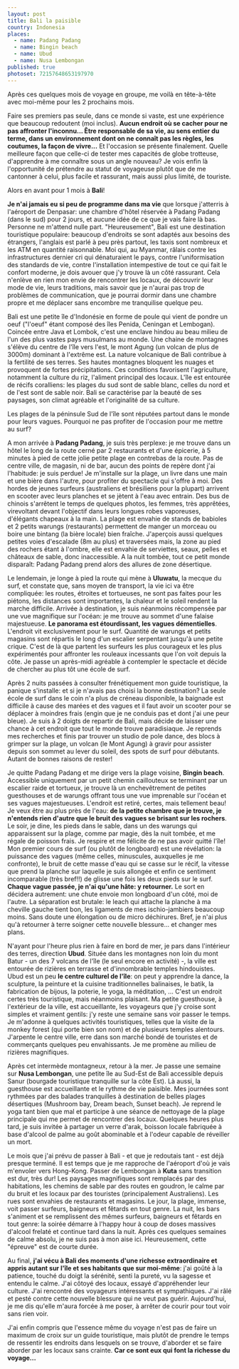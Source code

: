 ```yaml
---
layout: post
title: Bali la paisible
country: Indonesia
places: 
  - name: Padang Padang
  - name: Bingin beach
  - name: Ubud
  - name: Nusa Lembongan
published: true
photoset: 72157648653197970
---
```


Après ces quelques mois de voyage en groupe, me voilà en tête-à-tête avec moi-même pour les 2 prochains mois.

Faire ses premiers pas seule, dans ce monde si vaste, est une expérience que beaucoup redoutent (moi inclus).
**Aucun endroit où se cacher pour ne pas affronter l'inconnu... Être responsable de sa vie, au sens entier du terme, dans un environnement dont on ne connaît pas les règles, les coutumes, la façon de vivre...**
Et l'occasion se présente finalement. Quelle meilleure façon que celle-ci de tester mes capacités de globe trotteuse, d'apprendre à me connaître sous un angle nouveau? Je vois enfin là l'opportunité de prétendre au statut de voyageuse plutôt que de me cantonner à celui, plus facile et rassurant, mais aussi plus limité, de touriste.

Alors en avant pour 1 mois à **Bali**!


**Je n'ai jamais eu si peu de programme dans ma vie** que lorsque j'atterris à l'aéroport de Denpasar: une chambre d'hôtel réservée à Padang Padang (dans le sud) pour 2 jours, et aucune idée de ce que je vais faire là bas.
Personne ne m'attend nulle part.
"Heureusement", Bali est une destination touristique populaire: beaucoup d'endroits se sont adaptés aux besoins des étrangers, l'anglais est parlé à peu près partout, les taxis sont nombreux et les ATM en quantité raisonnable. Moi qui, au Myanmar, râlais contre les infrastructures dernier cri qui dénaturaient le pays, contre l'uniformisation des standards de vie, contre l'installation intempestive de tout ce qui fait le confort moderne, je dois avouer que j'y trouve là un côté rassurant. Cela n'enlève en rien mon envie de rencontrer les locaux, de découvrir leur mode de vie, leurs traditions, mais savoir que je n'aurai pas trop de problèmes de communication, que je pourrai dormir dans une chambre propre et me déplacer sans encombre me tranquilise quelque peu.

Bali est une petite île d'Indonésie en forme de poule qui vient de pondre un oeuf ("l'oeuf" étant composé des îles Penida, Ceningan et Lembogan). Coincée entre Java et Lombok, c'est une enclave hindou au beau milieu de l'un des plus vastes pays musulmans au monde.
Une chaine de montagnes s'élève du centre de l'île vers l'est, le mont Agung (un volcan de plus de 3000m) dominant à l'extrême est. La nature volcanique de Bali contribue à la fertilité de ses terres. Ses hautes montagnes bloquent les nuages et provoquent de fortes précipitations. Ces conditions favorisent l'agriculture, notamment la culture du riz, l'aliment principal des locaux.
L'île est entourée de récifs coralliens: les plages du sud sont de sable blanc, celles du nord et de l'est sont de sable noir.
Bali se caractérise par la beauté de ses paysages, son climat agréable et l'originalité de sa culture.


Les plages de la péninsule Sud de l'île sont réputées partout dans le monde pour leurs vagues. Pourquoi ne pas profiter de l'occasion pour me mettre au surf?


A mon arrivée à **Padang Padang**, je suis très perplexe: je me trouve dans un hôtel le long de la route cerné par 2 restaurants et d'une épicerie, à 5 minutes à pied de cette jolie petite plage en contrebas de la route. Pas de centre ville, de magasin, ni de bar, aucun des points de repère dont j'ai l'habitude: je suis perdue!
Je m'installe sur la plage, un livre dans une main et une bière dans l'autre, pour profiter du spectacle qui s'offre à moi. Des hordes de jeunes surfeurs (australiens et brésiliens pour la plupart) arrivent en scooter avec leurs planches et se jètent à l'eau avec entrain. Des bus de chinois s'arrêtent le temps de quelques photos, les femmes, très apprêtées, virevoltant devant l'objectif dans leurs longues robes vaporeuses, d'élégants chapeaux à la main. La plage est envahie de stands de babioles et 2 petits warungs (restaurants) permettent de manger un morceau ou boire une bintang (la bière locale) bien fraîche. J'aperçois aussi quelques petites voies d'escalade (8m au plus) et traversées mais, la zone au pied des rochers étant à l'ombre, elle est envahie de serviettes, seaux, pelles et châteaux de sable, donc inaccessible.
A la nuit tombée, tout ce petit monde disparaît: Padang Padang prend alors des allures de zone désertique.

Le lendemain, je longe à pied la route qui mène à **Uluwatu**, la mecque du surf, et constate que, sans moyen de transport, la vie ici va être compliquée: les routes, étroites et tortueuses, ne sont pas faites pour les piétons, les distances sont importantes, la chaleur et le soleil rendent la marche difficile.
Arrivée à destination, je suis néanmoins récompensée par une vue magnifique sur l'océan: je me trouve au sommet d'une falaise majestueuse. **Le panorama est étourdissant, les vagues démentielles**. L'endroit vit exclusivement pour le surf. Quantité de warungs et petits magasins sont répartis le long d'un escalier serpentant jusqu'à une petite crique. C'est de là que partent les surfeurs les plus courageux et les plus expérimentés pour affronter les rouleaux incessants que l'on voit depuis la côte. Je passe un après-midi agréable à contempler le spectacle et décide de chercher au plus tôt une école de surf.

Après 2 nuits passées à consulter frénétiquement mon guide touristique, la panique s'installe: et si je n'avais pas choisi la bonne destination? La seule école de surf dans le coin n'a plus de créneau disponible, la baignade est difficile à cause des marées et des vagues et il faut avoir un scooter pour se déplacer à moindres frais (engin que je ne conduis pas et dont j'ai une peur bleue). Je suis à 2 doigts de repartir de Bali, mais décide de laisser une chance à cet endroit que tout le monde trouve paradisiaque. Je reprends mes recherches et finis par trouver un studio de pole dance, des blocs à grimper sur la plage, un volcan (le Mont Agung) à gravir pour assister depuis son sommet au lever du soleil, des spots de surf pour débutants. Autant de bonnes raisons de rester!

Je quitte Padang Padang et me dirige vers la plage voisine, **Bingin beach**. Accessible uniquement par un petit chemin caillouteux se terminant par un escalier raide et tortueux, je trouve là un enchevêtrement de petites guesthouses et de warungs offrant tous une vue imprenable sur l'océan et ses vagues majestueuses. L'endroit est retiré, certes, mais tellement beau! Je veux être au plus près de l'eau: **de la petite chambre que je trouve, je n'entends rien d'autre que le bruit des vagues se brisant sur les rochers**. Le soir, je dine, les pieds dans le sable, dans un des warungs qui apparaissent sur la plage, comme par magie, dès la nuit tombée, et me régale de poisson frais. Je respire et me félicite de ne pas avoir quitté l'île!
Mon premier cours de surf (ou plutôt de longboard) est une révélation: la puissance des vagues (même celles, minuscules, auxquelles je me confronte), le bruit de cette masse d'eau qui se casse sur le récif, la vitesse que prend la planche sur laquelle je suis allongée et enfin ce sentiment incomparable (très bref!!) de glisse une fois les deux pieds sur le surf. **Chaque vague passée, je n'ai qu'une hâte: y retourner.** Le sort en décidera autrement: une chute envoie mon longboard d'un côté, moi de l'autre. La séparation est brutale: le leach qui attache la planche à ma cheville gauche tient bon, les ligaments de mes ischio-jambiers beaucoup moins. Sans doute une élongation ou de micro déchirures. Bref, je n'ai plus qu'à retourner à terre soigner cette nouvelle blessure... et changer mes plans.

N'ayant pour l'heure plus rien à faire en bord de mer, je pars dans l'intérieur des terres, direction **Ubud**. Située dans les montagnes non loin du mont Batur - un des 7 volcans de l'île (le seul encore en activité) -, la ville est entourée de rizières en terrasse et d'innombrable temples hindouistes.
Ubud est un peu **le centre culturel de l'île**: on peut y apprendre la dance, la sculpture, la peinture et la cuisine traditionnelles balinaises, le batik, la fabrication de bijous, la poterie, le yoga, la méditation, ... C'est un endroit certes très touristique, mais néanmoins plaisant. Ma petite guesthouse, à l'extérieur de la ville, est accueillante, les voyageurs que j'y croise sont simples et vraiment gentils: j'y reste une semaine sans voir passer le temps.
Je m'adonne à quelques activités touristiques, telles que la visite de la monkey forest (qui porte bien son nom) et de plusieurs temples alentours.
J'arpente le centre ville, erre dans son marché bondé de touristes et de commerçants quelques peu envahissants.
Je me promène au milieu de rizières magnifiques.

Après cet intermède montagneux, retour à la mer.
Je passe une semaine sur **Nusa Lembongan**, une petite île au Sud-Est de Bali accessible depuis Sanur (bourgade touristique tranquille sur la côte Est). Là aussi, la guesthouse est accueillante et le rythme de vie paisible.
Mes journées sont rythmées par des balades tranquilles à destination de belles plages désertiques (Mushroom bay, Dream beach, Sunset beach).
Je reprend le yoga tant bien que mal et participe à une séance de nettoyage de la plage principale qui me permet de rencontrer des locaux. Quelques heures plus tard, je suis invitée à partager un verre d'arak, boisson locale fabriquée à base d'alcool de palme au goût abominable et à l'odeur capable de réveiller un mort.

Le mois que j'ai prévu de passer à Bali - et que je redoutais tant - est déjà presque terminé. Il est temps que je me rapproche de l'aéroport d'où je vais m'envoler vers Hong-Kong.
Passer de Lembongan à **Kuta** sans transition est dur, très dur! Les paysages magnifiques sont remplacés par des habitations, les chemins de sable par des routes en goudron, le calme par du bruit et les locaux par des touristes (principalement Australiens). Les rues sont envahies de restaurants et magasins.
Le jour, la plage, immense, voit passer surfeurs, baigneurs et fêtards en tout genre.
La nuit, les bars s'animent et se remplissent des mêmes surfeurs, baigneurs et fêtards en tout genre: la soirée démarre à l'happy hour à coup de doses massives d'alcool frelaté et continue tard dans la nuit.
Après ces quelques semaines de calme absolu, je ne suis pas à mon aise ici. Heureusement, cette "épreuve" est de courte durée.

Au final, **j'ai vécu à Bali des moments d'une richesse extraordinaire et appris autant sur l'île et ses habitants que sur moi-même**: j'ai goûté à la patience, touché du doigt la sérénité, senti la pureté, vu la sagesse et entendu le calme.
J'ai côtoyé des locaux, essayé d'appréhender leur culture.
J'ai rencontré des voyageurs intéressants et sympathiques.
J'ai râlé et pesté contre cette nouvelle blessure qui ne veut pas guérir. Aujourd'hui, je me dis qu'elle m'aura forcée à me poser, à arrêter de courir pour tout voir sans rien voir.

J'ai enfin compris que l'essence même du voyage n'est pas de faire un maximum de croix sur un guide touristique, mais plutôt de prendre le temps de ressentir les endroits dans lesquels on se trouve, d'aborder et se faire aborder par les locaux sans crainte. **Car ce sont eux qui font la richesse du voyage...**